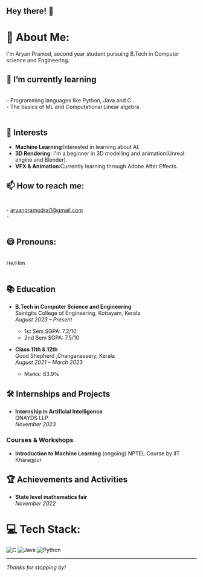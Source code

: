 ## Hey there! 👋
# 💫 About Me:
I'm Aryan Pramod, second year student pursuing B.Tech in Computer science and Engineering.<br>

## 🌱 I’m currently learning
<br>- Programming languages like Python, Java and C .<br>- The basics of ML and Computational Linear algebra <br><br>

## 🔬 Interests

- **Machine Learning**:Interested in learning about AI.
- **3D Rendering**: I'm a beginner in 3D modelling and animation(Unreal engine and Blender).
- **VFX & Animation**:Currently learning through Adobe After Effects.

## 📫 How to reach me: 
<br>- aryanpramodraj1@gmail.com<br>-<br><br>
## 😄 Pronouns:
<br>He/Him<br><br>

## 📚 Education

- **B.Tech in Computer Science and Engineering**  
  Saintgits College of Engineering, Kottayam, Kerala  
  *August 2023 – Present*  
  - 1st Sem SGPA: 7.2/10
  - 2nd Sem SGPA: 7.5/10

- **Class 11th & 12th**  
 Good Shepherd ,Changanassery, Kerala  
  *August 2021 – March 2023*  
  - Marks: 83.9%

## 🛠️ Internships and Projects

- **Internship in Artificial Intelligence**  
  QNAYDS LLP  
  *November 2023*

  
### Courses & Workshops
- **Introduction to Machine Learning** (ongoing)
  NPTEL Course by IIT Kharagpur

  

## 🏆 Achievements and Activities

  
- **State level mathematics fair**  
  *November 2022*



# 💻 Tech Stack:
![C](https://img.shields.io/badge/c-%2300599C.svg?style=for-the-badge&logo=c&logoColor=white) ![Java](https://img.shields.io/badge/java-%23ED8B00.svg?style=for-the-badge&logo=openjdk&logoColor=white) ![Python](https://img.shields.io/badge/python-3670A0?style=for-the-badge&logo=python&logoColor=ffdd54)


---
*Thanks for stopping by!*
